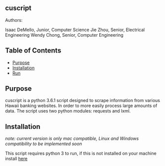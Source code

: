 ## cuscript

Authors:

Isaac DeMello, Junior, Computer Science
Jie Zhou, Senior, Electrical Engineering
Wendy Chong, Senior, Computer Engineering

## Table of Contents

* [Purpose](#purpose)
* [Installation](#installation)
* [Run](#run)

## Purpose

cuscript is a python 3.6.1 script designed to scrape information from various Hawaii banking websites. In order to more easily process large amounts of data. The script uses two python modules: requests and lxml. 

## Installation

*note: current version is only mac compatible, Linux and Windows compatibility to be implemented soon*

This script requires python 3 to run, if this is not installed on your machine install [here](https://www.python.org/downloads/)
